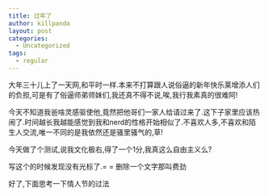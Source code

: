 ```yaml
---
title: 过年了
author: killpanda
layout: post
categories:
  - Uncategorized
tags:
  - regular
---
```

大年三十儿上了一天网,和平时一样.本来不打算跟人说俗逼的新年快乐莱增添人们的负担,可是有了俗逼师弟师妹们,我还真不得不说,唉,我行我素真的很难阿!

今天不知道我爸啥灵感驱使他,竟然把他哥们一家人给请过来了.这下子家里应该热闹了.时间越长我越能感觉到我和nerd的性格开始相似了.不喜欢人多,不喜欢和陌生人交流,唯一不同的是我依然还是骚里骚气的,草!

今天做了个测试,说我文化极右,得了一个1分,我真这么自由主义么?

写这个的时候发现没有光标了.= = 删除一个文字那叫费劲

好了,下面思考一下情人节的过法

<div class="blogger-post-footer">
  <img width="1" height="1" src="https://blogger.googleusercontent.com/tracker/6758710105149407451-2886001245505167634?l=vellyempire.blogspot.com" alt="" />
</div>
